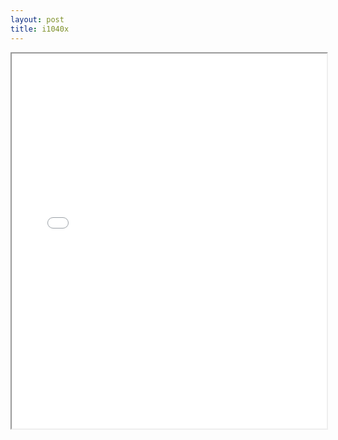 ```yaml
---
layout: post
title: i1040x
---
```


<div class="pdf-container">
<iframe src="/ea/assets/pdfs/misc/i1040x.pdf" height="600" width="100%" allowFullScreen="true"></iframe>
</div>

